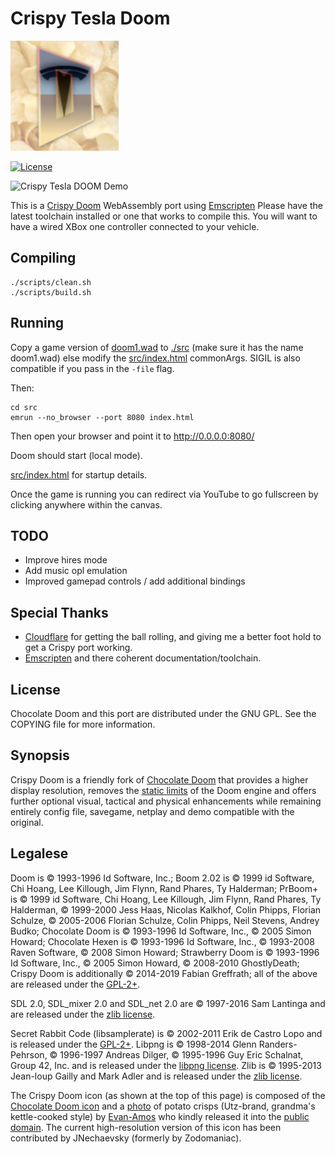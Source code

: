 # Crispy Tesla Doom
[![Crispy Tesla DOOM Icon](static/crispy_tesla.png)](https://github.com/fabiangreffrath/crispy-doom)

[![License](https://img.shields.io/github/license/fabiangreffrath/crispy-doom.svg?logo=gnu)](https://github.com/fabiangreffrath/crispy-doom/blob/master/COPYING.md)

![Crispy Tesla DOOM Demo](static/demo.gif)

This is a [Crispy Doom][1] WebAssembly port using [Emscripten][2]
Please have the latest toolchain installed or one that works to compile this. You will want to have a wired XBox one controller connected to your vehicle.

## Compiling

```
./scripts/clean.sh
./scripts/build.sh
```
## Running

Copy a game version of [doom1.wad][3] to [./src][5] (make sure it has the name doom1.wad) else modify the [src/index.html][4] commonArgs. SIGIL is also compatible if you pass in the `-file` flag.

Then:

```
cd src
emrun --no_browser --port 8080 index.html
```

Then open your browser and point it to http://0.0.0.0:8080/

Doom should start (local mode).

[src/index.html][4] for startup details.

Once the game is running you can redirect via YouTube to go fullscreen by clicking anywhere within the canvas.

## TODO
- Improve hires mode
- Add music opl emulation
- Improved gamepad controls / add additional bindings

## Special Thanks
- [Cloudflare][4] for getting the ball rolling, and giving me a better foot hold to get a Crispy port working.
- [Emscripten][2] and there coherent documentation/toolchain.

## License

Chocolate Doom and this port are distributed under the GNU GPL. See the COPYING file for more information.

[1]: https://github.com/fabiangreffrath/crispy-doom
[2]: https://emscripten.org/
[3]: https://doomwiki.org/wiki/DOOM1.WAD
[4]: src/index.html
[5]: src
[6]: https://blog.cloudflare.com/doom-multiplayer-workers/

## Synopsis

Crispy Doom is a friendly fork of [Chocolate Doom](https://www.chocolate-doom.org/wiki/index.php/Chocolate_Doom) that provides a higher display resolution, removes the [static limits](https://doomwiki.org/wiki/Static_limits) of the Doom engine and offers further optional visual, tactical and physical enhancements while remaining entirely config file, savegame, netplay and demo compatible with the original.

## Legalese

Doom is © 1993-1996 Id Software, Inc.; 
Boom 2.02 is © 1999 id Software, Chi Hoang, Lee Killough, Jim Flynn, Rand Phares, Ty Halderman;
PrBoom+ is © 1999 id Software, Chi Hoang, Lee Killough, Jim Flynn, Rand Phares, Ty Halderman,
© 1999-2000 Jess Haas, Nicolas Kalkhof, Colin Phipps, Florian Schulze,
© 2005-2006 Florian Schulze, Colin Phipps, Neil Stevens, Andrey Budko;
Chocolate Doom is © 1993-1996 Id Software, Inc., © 2005 Simon Howard; 
Chocolate Hexen is © 1993-1996 Id Software, Inc., © 1993-2008 Raven Software, © 2008 Simon Howard;
Strawberry Doom is © 1993-1996 Id Software, Inc., © 2005 Simon Howard, © 2008-2010 GhostlyDeath; 
Crispy Doom is additionally © 2014-2019 Fabian Greffrath;
all of the above are released under the [GPL-2+](https://www.gnu.org/licenses/gpl-2.0.html).

SDL 2.0, SDL_mixer 2.0 and SDL_net 2.0 are © 1997-2016 Sam Lantinga and are released under the [zlib license](http://www.gzip.org/zlib/zlib_license.html).

Secret Rabbit Code (libsamplerate) is © 2002-2011 Erik de Castro Lopo and is released under the [GPL-2+](http://www.gnu.org/licenses/gpl-2.0.html).
Libpng is © 1998-2014 Glenn Randers-Pehrson, © 1996-1997 Andreas Dilger, © 1995-1996 Guy Eric Schalnat, Group 42, Inc. and is released under the [libpng license](http://www.libpng.org/pub/png/src/libpng-LICENSE.txt).
Zlib is © 1995-2013 Jean-loup Gailly and Mark Adler and is released under the [zlib license](http://www.zlib.net/zlib_license.html).

The Crispy Doom icon (as shown at the top of this page) is composed of the [Chocolate Doom icon](https://www.chocolate-doom.org/wiki/images/7/77/Chocolate-logo.png) and a [photo](https://en.wikipedia.org/wiki/File:Potato-Chips.jpg) of potato crisps (Utz-brand, grandma's kettle-cooked style) by [Evan-Amos](https://commons.wikimedia.org/wiki/User:Evan-Amos) who kindly released it into the [public domain](https://en.wikipedia.org/wiki/Public_domain). The current high-resolution version of this icon has been contributed by JNechaevsky (formerly by Zodomaniac).
